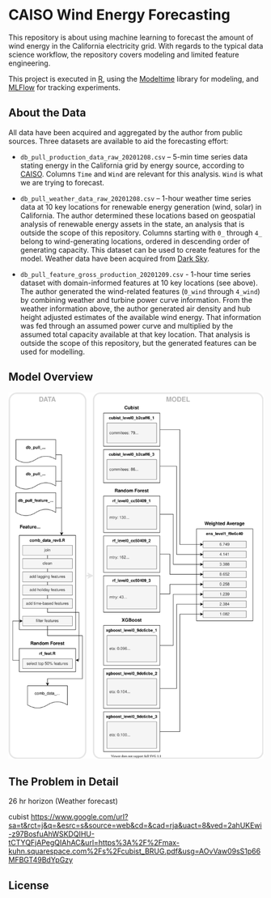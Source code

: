 # CAISO Wind Energy Forecasting

This repository is about using machine learning to forecast the amount of wind energy in the California electricity 
grid. With regards to the typical data science workflow, the repository covers modeling and limited feature engineering.

This project is executed in [R](https://www.r-project.org/), using the 
[Modeltime](https://business-science.github.io/modeltime/) library for modeling, and [MLFlow](https://mlflow.org/) for 
tracking experiments.

## About the Data

All data have been acquired and aggregated by the author from public sources. Three datasets are available to aid the 
forecasting effort:

- `db_pull_production_data_raw_20201208.csv` – 5-min time series data stating energy in the California grid by energy 
  source, according to [CAISO](http://www.caiso.com/TodaysOutlook/Pages/supply.aspx). Columns `Time` and `Wind` are
  relevant for this analysis. `Wind` is what we are trying to forecast.
  
- `db_pull_weather_data_raw_20201208.csv` – 1-hour weather time series data at 10 key locations for renewable energy
  generation (wind, solar) in California. The author determined these locations based on geospatial analysis of 
  renewable energy assets in the state, an analysis that is outside the scope of this repository. Columns starting with
  `0_` through `4_` belong to wind-generating locations, ordered in descending order of generating capacity. This 
  dataset can be used to create features for the model. Weather data have been acquired from 
  [Dark Sky](https://darksky.net).
  
- `db_pull_feature_gross_production_20201209.csv` - 1-hour time series dataset with domain-informed features at 10 key
  locations (see above). The author generated the wind-related features (`0_wind` through `4_wind`) by combining weather
  and turbine power curve information. From the weather information above, the author generated air density and hub
  height adjusted estimates of the available wind energy. That information was fed through an assumed power curve and
  multiplied by the assumed total capacity available at that key location. That analysis is outside the scope of this 
  repository, but the generated features can be used for modelling.

## Model Overview

![Model Architecture](./docs/model_architecture.svg)

## The Problem in Detail

26 hr horizon (Weather forecast)

cubist https://www.google.com/url?sa=t&rct=j&q=&esrc=s&source=web&cd=&cad=rja&uact=8&ved=2ahUKEwi-z97BosfuAhWSKDQIHU-tCTYQFjAPegQIAhAC&url=https%3A%2F%2Fmax-kuhn.squarespace.com%2Fs%2Fcubist_BRUG.pdf&usg=AOvVaw09sS1p66MFBGT49BdYpGzy

## License

